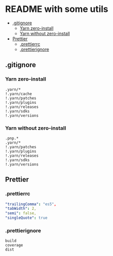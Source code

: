 # README with some utils

- [.gitignore](#gitignore) 
  - [Yarn zero-install](#yarn-zero-install) 
  - [Yarn without zero-install](#yarn-without-zero-install) 
- [Prettier](#prettier)
  - [.prettierrc](#prettierrc)
  - [.prettierignore](#prettierignore)

## .gitignore


### Yarn zero-install 
```gitignore
.yarn/*
!.yarn/cache
!.yarn/patches
!.yarn/plugins
!.yarn/releases
!.yarn/sdks
!.yarn/versions
```

### Yarn without zero-install
```gitignore
.pnp.*
.yarn/*
!.yarn/patches
!.yarn/plugins
!.yarn/releases
!.yarn/sdks
!.yarn/versions
```

## Prettier

### .prettierrc
```yaml
"trailingComma": "es5",
"tabWidth": 2,
"semi": false,
"singleQuote": true
```

### .prettierignore

```ignore
build
coverage
dist
```
